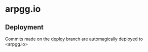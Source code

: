 # arpgg.io


## Deployment

Commits made on the [deploy](https://github.com/thehig/arpggio/tree/deploy) branch are automagically deployed to <arpgg.io>